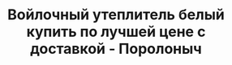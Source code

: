 ---
title: Войлочный утеплитель белый купить по лучшей цене с доставкой - Поролоныч
description: Купить войлочный утеплитель белый в розницу с доставкой по Москве в интернет-магазине Поролоныча.

layout: product
permalink: /catalog/:path
type: "product"
weight: 18

prod_title: Войлочный утеплитель белый
prod_short_desc: Применяется для утепления дверных проёмов. Надежно защищает от сквозняков и попадания холодного воздуха в помещение.
prod_full_desc: Войлочный утеплитель представляет собой полоски из натурального войлока шириной 50 мм. Используется для утепления дверей и окон. Обладает отличными тепло- и звукоизоляционными свойствами.
prod_message:
prod_add_cat: "utepliteli"
price-b:
price: 600
price-a: " руб./шт"

chars:
- "Цвет: белый"
- "Толщина, мм: 10"
- "Ширина, мм: 50"
- "Длина, м: 6"

usage:
- "утепление окон"
- "утепление дверных проёмов"
- "прокладки от сквозняка"

related:
- porolonoviy-uteplitel
- voylochniy-uteplitel-cherniy
- voylochniy-uteplitel-seriy
- porolonovie-polosi
---